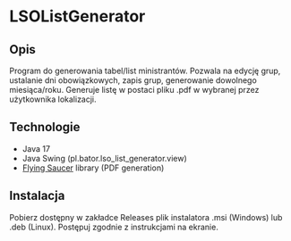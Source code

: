 # LSOListGenerator

## Opis

Program do generowania tabel/list ministrantów. Pozwala na edycję grup, ustalanie dni
obowiązkowych, zapis grup, generowanie dowolnego miesiąca/roku.
Generuje listę w postaci pliku .pdf w wybranej przez użytkownika lokalizacji.

## Technologie

- Java 17
- Java Swing (pl.bator.lso_list_generator.view)
- [Flying Saucer](https://link-url-here.org](https://github.com/flyingsaucerproject/flyingsaucer)https://github.com/flyingsaucerproject/flyingsaucer)
  library (PDF generation)

## Instalacja

Pobierz dostępny w zakładce Releases plik instalatora .msi (Windows) lub .deb (Linux). Postępuj zgodnie z instrukcjami na ekranie.
